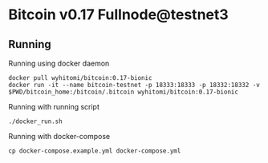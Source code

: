 # Bitcoin v0.17 Fullnode@testnet3

## Running
Running using docker daemon
```
docker pull wyhitomi/bitcoin:0.17-bionic
docker run -it --name bitcoin-testnet -p 18333:18333 -p 18332:18332 -v $PWD/bitcoin_home:/bitcoin/.bitcoin wyhitomi/bitcoin:0.17-bionic
```

Running with running script
```
./docker_run.sh
```

Running with docker-compose
```
cp docker-compose.example.yml docker-compose.yml
```
